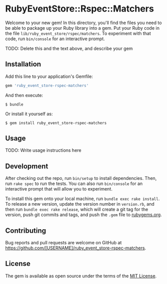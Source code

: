 # RubyEventStore::Rspec::Matchers

Welcome to your new gem! In this directory, you'll find the files you need to be able to package up your Ruby library into a gem. Put your Ruby code in the file `lib/ruby_event_store/rspec/matchers`. To experiment with that code, run `bin/console` for an interactive prompt.

TODO: Delete this and the text above, and describe your gem

## Installation

Add this line to your application's Gemfile:

```ruby
gem 'ruby_event_store-rspec-matchers'
```

And then execute:

    $ bundle

Or install it yourself as:

    $ gem install ruby_event_store-rspec-matchers

## Usage

TODO: Write usage instructions here

## Development

After checking out the repo, run `bin/setup` to install dependencies. Then, run `rake spec` to run the tests. You can also run `bin/console` for an interactive prompt that will allow you to experiment.

To install this gem onto your local machine, run `bundle exec rake install`. To release a new version, update the version number in `version.rb`, and then run `bundle exec rake release`, which will create a git tag for the version, push git commits and tags, and push the `.gem` file to [rubygems.org](https://rubygems.org).

## Contributing

Bug reports and pull requests are welcome on GitHub at https://github.com/[USERNAME]/ruby_event_store-rspec-matchers.

## License

The gem is available as open source under the terms of the [MIT License](http://opensource.org/licenses/MIT).
